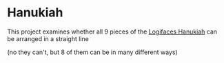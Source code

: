 # Hanukiah

This project examines whether all 9 pieces of the [Logifaces Hanukiah](https://judapest.store/hu/products/logideez-miracle-edition) can be arranged in a straight line

(no they can't, but 8 of them can be in many different ways)
